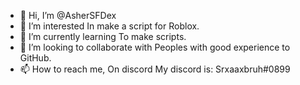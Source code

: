 - 👋 Hi, I’m @AsherSFDex
- 👀 I’m interested In make a script for Roblox.
- 🌱 I’m currently learning To make scripts.
- 💞️ I’m looking to collaborate with Peoples with good experience to GitHub.
- 📫 How to reach me, On discord My discord is: Srxaaxbruh#0899

<!---
AsherSFDex/AsherSFDex is a ✨ special ✨ repository because its `README.md` (this file) appears on your GitHub profile.
You can click the Preview link to take a look at your changes.
--->
